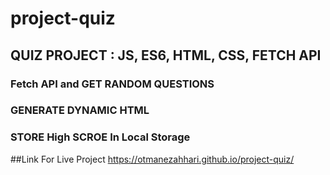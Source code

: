 # project-quiz

## QUIZ PROJECT : JS, ES6, HTML, CSS, FETCH API

### Fetch API and GET RANDOM QUESTIONS
### GENERATE DYNAMIC HTML
### STORE High SCROE In Local Storage

##Link For Live Project
https://otmanezahhari.github.io/project-quiz/
